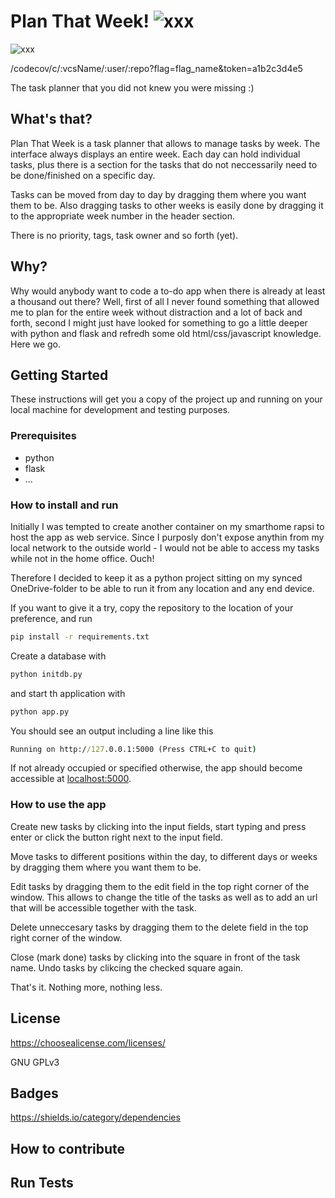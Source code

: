# Plan That Week! ![xxx](https://img.shields.io/badge/sad-asdas-asdas)
![xxx](/codecov/c/:vcsName/:user/:repo?flag=flag_name&token=a1b2c3d4e5)


/codecov/c/:vcsName/:user/:repo?flag=flag_name&token=a1b2c3d4e5

The task planner that you did not knew you were missing :)

## What's that?

Plan That Week is a task planner that allows to manage tasks by week. The interface always displays an entire week. Each day can hold individual tasks, plus there is a section for the tasks that do not neccessarily need to be done/finished on a specific day.

Tasks can be moved from day to day by dragging them where you want them to be. Also dragging tasks to other weeks is easily done by dragging it to the appropriate week number in the header section. 

There is no priority, tags, task owner and so forth (yet).

## Why?

Why would anybody want to code a to-do app when there is already at least a thousand out there?
Well, first of all I never found something that allowed me to plan for the entire week without distraction and a lot of back and forth, second I might just have looked for something to go a little deeper with python and flask and refredh some old html/css/javascript knowledge. Here we go.


## Getting Started

These instructions will get you a copy of the project up and running on your local machine for development and testing purposes.

### Prerequisites
- python
- flask
- ...

### How to install and run

Initially I was tempted to create another container on my smarthome rapsi to host the app as web service. Since I purposly don't expose anythin from my local network to the outside world - I would not be able to access my tasks while not in the home office. Ouch!

Therefore I decided to keep it as a python project sitting on my synced OneDrive-folder to be able to run it from any location and any end device.

If you want to give it a try, copy the repository to the location of your preference, and run
``` cmd
pip install -r requirements.txt
```

Create a database with
``` cmd
python initdb.py
```

and start th application with
``` cmd
python app.py
```

You should see an output including a line like this
``` cmd
Running on http://127.0.0.1:5000 (Press CTRL+C to quit)
```

If not already occupied or specified otherwise, the app should become accessible at [localhost:5000](http://127.0.0.1:5000).


### How to use the app

Create new tasks by clicking into the input fields, start typing and press enter or click the button right next to the input field.

Move tasks to different positions within the day, to different days or weeks by dragging them where you want them to be.

Edit tasks by dragging them to the edit field in the top right corner of the window. This allows to change the title of the tasks as well as to add an url that will be accessible together with the task.

Delete unneccesary tasks by dragging them to the delete field in the top right corner of the window.

Close (mark done) tasks by clicking into the square in front of the task name.
Undo tasks by clikcing the checked square again.

That's it. Nothing more, nothing less. 


## License

https://choosealicense.com/licenses/

GNU GPLv3

## Badges

https://shields.io/category/dependencies

## How to contribute

## Run Tests

